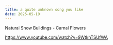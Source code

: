```yaml
---
title: a quite unknown song you like
date: 2025-05-10
---
```


Natural Snow Buildings - Carnal Flowers

https://www.youtube.com/watch?v=9WtkhTSUfWA
